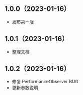 <!--
 * @Author: strick
 * @LastEditors: strick
 * @Date: 2023-01-12 10:17:17
 * @LastEditTime: 2023-01-16 17:27:36
 * @Description: 变更日志
 * @FilePath: /web/shin-monitor/CHANGELOG.md
-->
## 1.0.0（2023-01-16）
* 发布第一版

## 1.0.1（2023-01-16）
* 整理文档

## 1.0.2（2023-01-16）
* 修复 PerformanceObserver BUG
* 更新参数说明